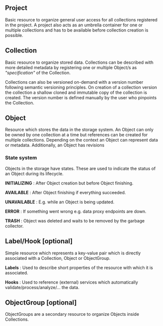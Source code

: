 ## Project

Basic resource to organize general user access for all collections registered in the project.
A project also acts as an umbrella container for one or multiple collections and has to be available before collection creation is possible.

## Collection

Basic resource to organize stored data.
Collections can be described with more detailed metadata by registering one or multiple Object/s as _"specification"_ of the Collection.

Collections can also be versioned on-demand with a version number following semantic versioning principles.
On creation of a collection version the collection a shallow cloned and immutable copy of the collection is created.
The version number is defined manually by the user who pinpoints the Collection.

## Object

Resource which stores the data in the storage system.
An Object can only be owned by one collection at a time but references can be created for multiple collections.
Depending on the context an Object can represent data or metadata.
Additionally, an Object has revisions

### State system

Objects in the storage have states.
These are used to indicate the status of an Object during its lifecycle.

**INITIALIZING**
: After Object creation but before Object finishing.

**AVAILABLE**
: After Object finishing if everything succeeded.

**UNAVAILABLE**
: E.g. while an Object is being updated.

**ERROR**
: If something went wrong e.g. data proxy endpoints are down.

**TRASH**
: Object was deleted and waits to be removed by the garbage collector.

## Label/Hook [optional]

Simple resource which represents a key-value pair which is directly associated with a Collection, Object or ObjectGroup.

**Labels**
: Used to describe short properties of the resource with which it is associated.

**Hooks**
: Used to reference (external) services which automatically validate/process/analyze/... the data.

## ObjectGroup [optional]

ObjectGroups are a secondary resource to organize Objects inside Collections.
